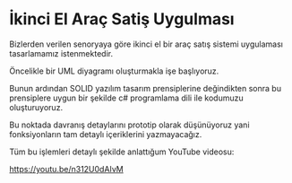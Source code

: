 # İkinci El Araç Satiş Uygulması  

Bizlerden verilen senoryaya göre ikinci el bir araç satış sistemi uygulaması tasarlamamız istenmektedir. 

Öncelikle bir UML diyagramı oluşturmakla işe başlıyoruz. 

Bunun ardından SOLID yazılım tasarım prensiplerine değindikten sonra bu prensiplere uygun bir şekilde c# programlama dili ile kodumuzu oluşturuyoruz.

Bu noktada davranış detaylarını prototip olarak düşünüyoruz yani fonksiyonların tam detaylı içeriklerini yazmayacağız.  

Tüm bu işlemleri detaylı şekilde anlattığum YouTube videosu:


https://youtu.be/n312U0dAIvM
